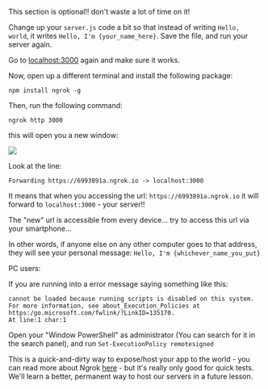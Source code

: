
This section is optional!! don't waste a lot of time on it!

  

Change up your `server.js` code a bit so that instead of writing `Hello, world`, it writes ``Hello, I'm {your_name_here}``. Save the file, and run your server again.

  

Go to [localhost:3000](http://localhost:3000/) again and make sure it works.

  

Now, open up a different terminal and install the following package:
```
npm install ngrok -g
```
  

Then, run the following command:
```
ngrok http 3000
```
this will open you a new window:

![](https://kernel-files.s3-eu-west-1.amazonaws.com/images/PROD_A1615-0.png)

Look at the line:

``Forwarding https://6993891a.ngrok.io -> localhost:3000``

  

  It means that when you accessing the url: ``https://6993891a.ngrok.io`` it will forward to ``localhost:3000`` - your server!!

The "new" url is accessible from every device... try to access this url via your smartphone...

  

In other words, if anyone else on any other computer goes to that address, they will see your personal message: ``Hello, I'm {whichever_name_you_put}``

  

PC users:

If you are running into a error message saying something like this:

```
cannot be loaded because running scripts is disabled on this system.   
For more information, see about_Execution_Policies at https:/go.microsoft.com/fwlink/?LinkID=135170.
At line:1 char:1
```

  

Open your "Window PowerShell" as administrator (You can search for it in the search panel), and run ``Set-ExecutionPolicy remotesigned``

  

  

This is a quick-and-dirty way to expose/host your app to the world - you can read more about Ngrok [here](https://ngrok.com/) - but it's really only good for quick tests. We'll learn a better, permanent way to host our servers in a future lesson.